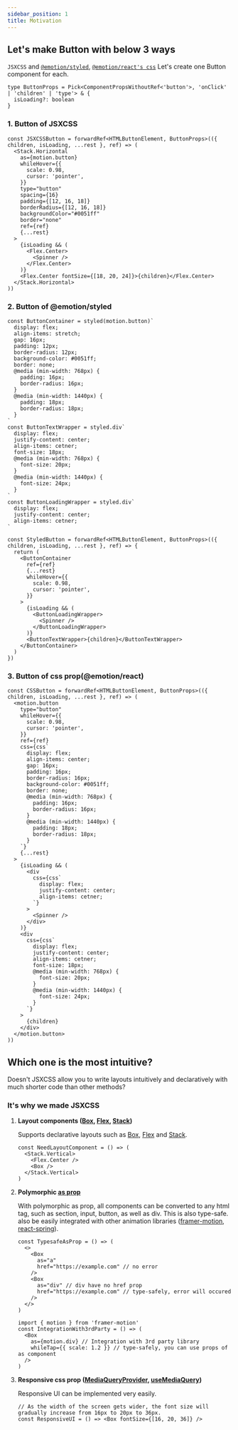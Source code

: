 ```yaml
---
sidebar_position: 1
title: Motivation
---
```


## Let's make Button with below 3 ways

`JSXCSS` and [`@emotion/styled`](https://emotion.sh/docs/styled), [`@emotion/react's css`](https://emotion.sh/docs/css-prop) Let's create one Button component for each.

```tsx
type ButtonProps = Pick<ComponentPropsWithoutRef<'button'>, 'onClick' | 'children' | 'type'> & {
  isLoading?: boolean
}
```

### 1. Button of JSXCSS

```tsx
const JSXCSSButton = forwardRef<HTMLButtonElement, ButtonProps>(({ children, isLoading, ...rest }, ref) => (
  <Stack.Horizontal
    as={motion.button}
    whileHover={{
      scale: 0.98,
      cursor: 'pointer',
    }}
    type="button"
    spacing={16}
    padding={[12, 16, 18]}
    borderRadius={[12, 16, 18]}
    backgroundColor="#0051ff"
    border="none"
    ref={ref}
    {...rest}
  >
    {isLoading && (
      <Flex.Center>
        <Spinner />
      </Flex.Center>
    )}
    <Flex.Center fontSize={[18, 20, 24]}>{children}</Flex.Center>
  </Stack.Horizontal>
))
```

### 2. Button of @emotion/styled

```tsx
const ButtonContainer = styled(motion.button)`
  display: flex;
  align-items: stretch;
  gap: 16px;
  padding: 12px;
  border-radius: 12px;
  background-color: #0051ff;
  border: none;
  @media (min-width: 768px) {
    padding: 16px;
    border-radius: 16px;
  }
  @media (min-width: 1440px) {
    padding: 18px;
    border-radius: 18px;
  }
`
const ButtonTextWrapper = styled.div`
  display: flex;
  justify-content: center;
  align-items: cetner;
  font-size: 18px;
  @media (min-width: 768px) {
    font-size: 20px;
  }
  @media (min-width: 1440px) {
    font-size: 24px;
  }
`
const ButtonLoadingWrapper = styled.div`
  display: flex;
  justify-content: center;
  align-items: cetner;
`

const StyledButton = forwardRef<HTMLButtonElement, ButtonProps>(({ children, isLoading, ...rest }, ref) => {
  return (
    <ButtonContainer
      ref={ref}
      {...rest}
      whileHover={{
        scale: 0.98,
        cursor: 'pointer',
      }}
    >
      {isLoading && (
        <ButtonLoadingWrapper>
          <Spinner />
        </ButtonLoadingWrapper>
      )}
      <ButtonTextWrapper>{children}</ButtonTextWrapper>
    </ButtonContainer>
  )
})
```

### 3. Button of css prop(@emotion/react)

```tsx
const CSSButton = forwardRef<HTMLButtonElement, ButtonProps>(({ children, isLoading, ...rest }, ref) => (
  <motion.button
    type="button"
    whileHover={{
      scale: 0.98,
      cursor: 'pointer',
    }}
    ref={ref}
    css={css`
      display: flex;
      align-items: center;
      gap: 16px;
      padding: 16px;
      border-radius: 16px;
      background-color: #0051ff;
      border: none;
      @media (min-width: 768px) {
        padding: 16px;
        border-radius: 16px;
      }
      @media (min-width: 1440px) {
        padding: 18px;
        border-radius: 18px;
      }
    `}
    {...rest}
  >
    {isLoading && (
      <div
        css={css`
          display: flex;
          justify-content: center;
          align-items: cetner;
        `}
      >
        <Spinner />
      </div>
    )}
    <div
      css={css`
        display: flex;
        justify-content: center;
        align-items: cetner;
        font-size: 18px;
        @media (min-width: 768px) {
          font-size: 20px;
        }
        @media (min-width: 1440px) {
          font-size: 24px;
        }
      `}
    >
      {children}
    </div>
  </motion.button>
))
```

## Which one is the most intuitive?

Doesn't JSXCSS allow you to write layouts intuitively and declaratively with much shorter code than other methods?

### It's why we made JSXCSS

1. **Layout components ([Box](/docs/emotion/src/layout-components/Box.i18n), [Flex](/docs/emotion/src/layout-components/Flex.i18n), [Stack](/docs/emotion/src/layout-components/Stack.i18n))**

   Supports declarative layouts such as [Box](/docs/emotion/src/layout-components/Box.i18n), [Flex](/docs/emotion/src/layout-components/Flex.i18n) and [Stack](/docs/emotion/src/layout-components/Stack.i18n).

   ```tsx
   const NeedLayoutComponent = () => (
     <Stack.Vertical>
       <Flex.Center />
       <Box />
     </Stack.Vertical>
   )
   ```

2. **Polymorphic [as prop](/docs/emotion/src/polymorphic/as-prop.i18n)**

   With polymorphic as prop, all components can be converted to any html tag, such as section, input, button, as well as div. This is also type-safe. also be easily integrated with other animation libraries ([framer-motion](https://www.framer.com/motion/), [react-spring](https://www.react-spring.dev/)).

   ```tsx
   const TypesafeAsProp = () => (
     <>
       <Box
         as="a"
         href="https://example.com" // no error
       />
       <Box
         as="div" // div have no href prop
         href="https://example.com" // type-safely, error will occured
       />
     </>
   )

   import { motion } from 'framer-motion'
   const IntegrationWith3rdParty = () => (
     <Box
       as={motion.div} // Integration with 3rd party library
       whileTap={{ scale: 1.2 }} // type-safely, you can use props of as component
     />
   )
   ```

3. **Responsive css prop ([MediaQueryProvider](/docs/emotion/src/responsive/MediaQueryProvider.i18n), [useMediaQuery](/docs/emotion/src/responsive/useMediaQuery.i18n))**

   Responsive UI can be implemented very easily.

   ```tsx
   // As the width of the screen gets wider, the font size will gradually increase from 16px to 20px to 36px.
   const ResponsiveUI = () => <Box fontSize={[16, 20, 36]} />
   ```
